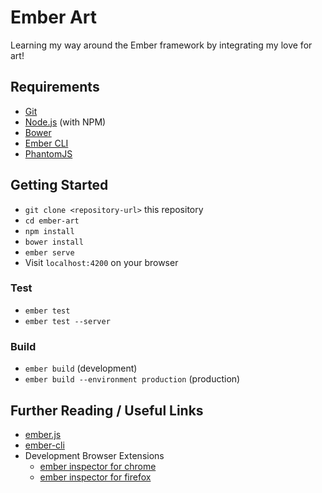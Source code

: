 # Ember Art

Learning my way around the Ember framework by integrating my love for art!

## Requirements

* [Git](http://git-scm.com/)
* [Node.js](http://nodejs.org/) (with NPM)
* [Bower](http://bower.io/)
* [Ember CLI](http://ember-cli.com/)
* [PhantomJS](http://phantomjs.org/)

## Getting Started

* `git clone <repository-url>` this repository
* `cd ember-art`
* `npm install`
* `bower install`
* `ember serve`
* Visit `localhost:4200` on your browser

### Test

* `ember test`
* `ember test --server`

### Build

* `ember build` (development)
* `ember build --environment production` (production)


## Further Reading / Useful Links

* [ember.js](http://emberjs.com/)
* [ember-cli](http://ember-cli.com/)
* Development Browser Extensions
  * [ember inspector for chrome](https://chrome.google.com/webstore/detail/ember-inspector/bmdblncegkenkacieihfhpjfppoconhi)
  * [ember inspector for firefox](https://addons.mozilla.org/en-US/firefox/addon/ember-inspector/)

